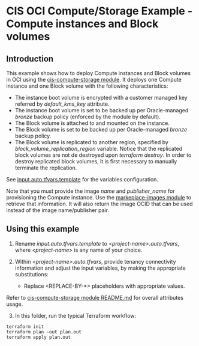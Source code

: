 # CIS OCI Compute/Storage Example - Compute instances and Block volumes

## Introduction

This example shows how to deploy Compute instances and Block volumes in OCI using the [cis-compute-storage module](../../). It deploys one Compute instance and one Block volume with the following characteristics:
- The instance boot volume is encrypted with a customer managed key referred by *default_kms_key* attribute.
- The instance boot volume is set to be backed up per Oracle-managed *bronze* backup policy (enforced by the module by default).
- The Block volume is attached to and mounted on the instance.
- The Block volume is set to be backed up per Oracle-managed *bronze* backup policy.
- The Block volume is replicated to another region, specified by *block_volume_replication_region* variable. Notice that the replicated block volumes are not de destroyed upon *terraform destroy*. In order to destroy replicated block volumes, it is first necessary to manually terminate the replication. 

See [input.auto.tfvars.template](./input.auto.tfvars.template) for the variables configuration.

Note that you must provide the image *name* and *publisher_name* for provisioning the Compute instance. Use the [markeplace-images module](../../../marketplace-images/) to retrieve that information. It will also return the image OCID that can be used instead of the image name/publisher pair.


## Using this example
1. Rename *input.auto.tfvars.template* to *\<project-name\>.auto.tfvars*, where *\<project-name\>* is any name of your choice.

2. Within *\<project-name\>.auto.tfvars*, provide tenancy connectivity information and adjust the input variables, by making the appropriate substitutions:
   - Replace \<REPLACE-BY-\*\> placeholders with appropriate values. 
   
Refer to [cis-compute-storage module README.md](../../README.md) for overall attributes usage.

3. In this folder, run the typical Terraform workflow:
```
terraform init
terraform plan -out plan.out
terraform apply plan.out
```